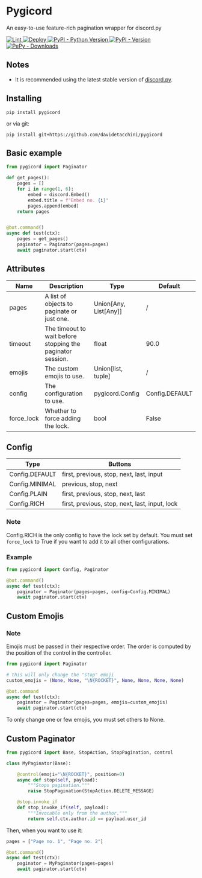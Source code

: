 # Pygicord
An easy-to-use feature-rich pagination wrapper for discord.py

<a href="https://github.com/davidetacchini/pygicord/actions" traget="_blank">
	<img src="https://github.com/davidetacchini/pygicord/workflows/Lint/badge.svg" alt="Lint">
</a>
<a href="https://github.com/davidetacchini/pygicord/actions" traget="_blank">
	<img src="https://github.com/davidetacchini/pygicord/workflows/Deploy/badge.svg" alt="Deploy">
</a>
<a href="https://pypi.org/project/pygicord" traget="_blank">
   <img alt="PyPI - Python Version" src="https://img.shields.io/pypi/pyversions/pygicord"> 
</a>
<a href="https://pypi.org/project/pygicord" traget="_blank">
    <img alt="PyPI - Version" src="https://img.shields.io/pypi/v/pygicord">
</a>
<a href="https://pepy.tech/project/pygicord" traget="_blank">
	<img alt="PePy - Downloads" src="https://pepy.tech/badge/pygicord">
</a>

## Notes

* It is recommended using the latest stable version of <a href="https://discordpy.readthedocs.io/en/stable/">discord.py</a>.

## Installing

```shell
pip install pygicord
```

or via git:

```shell
pip install git+https://github.com/davidetacchini/pygicord
```

## Basic example

```py
from pygicord import Paginator

def get_pages():
    pages = []
    for i in range(1, 6):
        embed = discord.Embed()
        embed.title = f"Embed no. {i}"
        pages.append(embed)
    return pages


@bot.command()
async def test(ctx):
    pages = get_pages()
    paginator = Paginator(pages=pages)
    await paginator.start(ctx)
```

## Attributes

| Name       | Description                                                | Type                  | Default        |
|------------|------------------------------------------------------------|-----------------------|----------------|
| pages      | A list of objects to paginate or just one.                 | Union[Any, List[Any]] | /              |
| timeout    | The timeout to wait before stopping the paginator session. | float                 | 90.0           |
| emojis     | The custom emojis to use.                                  | Union[list, tuple]    | /              |
| config     | The configuration to use.                                  | pygicord.Config       | Config.DEFAULT |
| force_lock | Whether to force adding the lock.                          | bool                  | False          |

## Config

| Type           | Buttons                                        |
|----------------|------------------------------------------------|
| Config.DEFAULT | first, previous, stop, next, last, input       |
| Config.MINIMAL |        previous, stop, next                    |
| Config.PLAIN   | first, previous, stop, next, last              |
| Config.RICH    | first, previous, stop, next, last, input, lock |

### Note

Config.RICH is the only config to have the lock set by default. You must set `force_lock` to True if you want to add it to all other configurations.

### Example

```py
from pygicord import Config, Paginator

@bot.command()
async def test(ctx):
	paginator = Paginator(pages=pages, config=Config.MINIMAL)
	await paginator.start(ctx)
```

## Custom Emojis

### Note

Emojis must be passed in their respective order. The order is computed by the position of the control in the controller.

```py
from pygicord import Paginator

# this will only change the "stop" emoji
custom_emojis = (None, None, "\N{ROCKET}", None, None, None, None)

@bot.command
async def test(ctx):
	paginator = Paginator(pages=pages, emojis=custom_emojis)
	await paginator.start(ctx)
```

To only change one or few emojis, you must set others to None.

## Custom Paginator

```py
from pygicord import Base, StopAction, StopPagination, control

class MyPaginator(Base):

    @control(emoji="\N{ROCKET}", position=0)
    async def stop(self, payload):
		"""Stops pagination."""
        raise StopPagination(StopAction.DELETE_MESSAGE)

    @stop.invoke_if
    def stop_invoke_if(self, payload):
        """Invocable only from the author."""
        return self.ctx.author.id == payload.user_id
```

Then, when you want to use it:

```py
pages = ["Page no. 1", "Page no. 2"]

@bot.command()
async def test(ctx):
    paginator = MyPaginator(pages=pages)
    await paginator.start(ctx)
```
